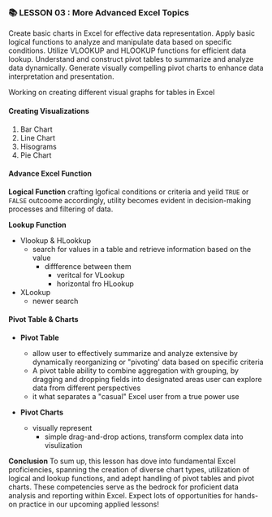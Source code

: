 ### 📚 LESSON 03 : More Advanced Excel Topics

Create basic charts in Excel for effective data representation.
Apply basic logical functions to analyze and manipulate data based on specific conditions.
Utilize VLOOKUP and HLOOKUP functions for efficient data lookup.
Understand and construct pivot tables to summarize and analyze data dynamically.
Generate visually compelling pivot charts to enhance data interpretation and presentation. 

Working on creating different visual graphs for tables in Excel

#### Creating Visualizations


1. Bar Chart
2. Line Chart
3. Hisograms
4. Pie Chart



#### Advance Excel Function

**Logical Function**
crafting lgofical conditions or criteria and yeild `TRUE` or `FALSE` outcoome accordingly, utility becomes evident in decision-making processes and filtering of data.

**Lookup Function**
- Vlookup & HLookkup
    - search for values in a table and retrieve information based on the value
        - diffference between them
            - veritcal for VLookup
            - horizontal fro HLookup
- XLookup
    - newer search


#### Pivot Table & Charts 
- **Pivot Table** 
    - allow user to effectively summarize and analyze extensive by dynamically reorganizing or "pivoting' data based on specific criteria
    - A  pivot table ability to combine aggregation with grouping, by dragging and dropping fields into designated areas user can explore data from different perspectives
    - it what separates a "casual" Excel user from a true power use

- **Pivot Charts**
   - visually represent
        - simple drag-and-drop actions, transform complex data into visulization


**Conclusion**
   To sum up, this lesson has dove into fundamental Excel proficiencies, spanning the creation of diverse chart types, utilization of logical and lookup functions, and adept handling of pivot tables and pivot charts. These competencies serve as the bedrock for proficient data analysis and reporting within Excel. Expect lots of opportunities for hands-on practice in our upcoming applied lessons!